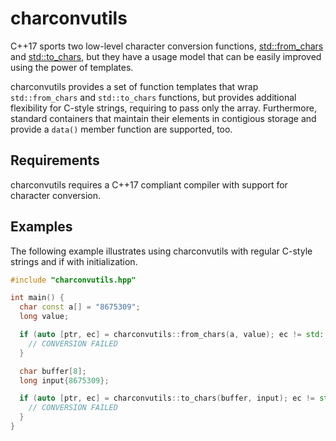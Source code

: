 # charconvutils
C++17 sports two low-level character conversion functions, [std::from_chars](https://en.cppreference.com/w/cpp/utility/from_chars) and  [std::to_chars](https://en.cppreference.com/w/cpp/utility/to_chars), but they have a usage model that can be easily improved using the power of templates.

charconvutils provides a set of function templates that wrap `std::from_chars` and `std::to_chars` functions, but provides additional flexibility for C-style strings, requiring to pass only the array. Furthermore, standard containers that maintain their elements in contigious storage and provide a `data()` member function are supported, too.
## Requirements
charconvutils requires a C++17 compliant compiler with support for character conversion.

## Examples
The following example illustrates using charconvutils with regular C-style strings and if with initialization.
```C++
#include "charconvutils.hpp"

int main() {
  char const a[] = "8675309";
  long value;

  if (auto [ptr, ec] = charconvutils::from_chars(a, value); ec != std::errc{}) {
    // CONVERSION FAILED
  }

  char buffer[8];
  long input{8675309};

  if (auto [ptr, ec] = charconvutils::to_chars(buffer, input); ec != std::errc{}) {
    // CONVERSION FAILED
  }
}
```
